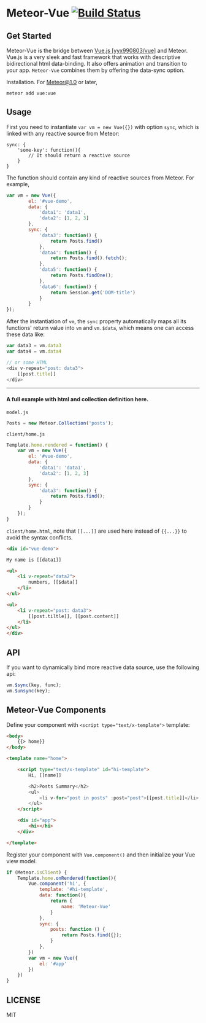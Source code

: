 Meteor-Vue [![Build Status](https://travis-ci.org/zhouzhuojie/meteor-vue.svg?branch=master)](https://travis-ci.org/zhouzhuojie/meteor-vue)
===============

Get Started
-----------

Meteor-Vue is the bridge between [Vue.js [yyx990803/vue]](https://github.com/yyx990803/vue) and Meteor. Vue.js is a very sleek and fast framework that works with descriptive bidirectional html data-binding. It also offers animation and transition to your app. `Meteor-Vue` combines them by offering the data-sync option.

Installation. For Meteor@1.0 or later,
```
meteor add vue:vue
```

Usage
-------

First you need to instantiate `var vm = new Vue({})` with option `sync`, which is linked with any reactive source from Meteor:

```
sync: {
    'some-key': function(){
        // It should return a reactive source
    }
}
```

The function should contain any kind of reactive sources from Meteor. For example,

```javascript
var vm = new Vue({
        el: '#vue-demo',
        data: {
            'data1': 'data1',
            'data2': [1, 2, 3]
        },
        sync: {
            'data3': function() {
                return Posts.find()
            },
            'data4': function() {
                return Posts.find().fetch();
            },
            'data5': function() {
                return Posts.findOne();
            },
            'data6': function() {
                return Session.get('DOM-title')
            }
        }
});
```

After the instantiation of `vm`, the `sync` property automatically maps all its functions' return value into `vm` and `vm.$data`, which means one can access these data like:
```javascript
var data3 = vm.data3
var data4 = vm.data4

// or some HTML
<div v-repeat="post: data3">
    [[post.title]]
</div>
```

----
#### A full example with html and collection definition here.

`model.js`
```javascript
Posts = new Meteor.Collection('posts');

```

`client/home.js`
```javascript
Template.home.rendered = function() {
    var vm = new Vue({
        el: '#vue-demo',
        data: {
            'data1': 'data1',
            'data2': [1, 2, 3]
        },
        sync: {
            'data3': function() {
                return Posts.find();
            }
        }
    });
}
```

`client/home.html`, note that `[[...]]` are used here instead of ``{{...}}`` to avoid the syntax conflicts.
```html
<div id="vue-demo">

My name is [[data1]]

<ul>
    <li v-repeat="data2">
        numbers, [[$data]]
    </li>
</ul>

<ul>
    <li v-repeat="post: data3">
        [[post.tiltle]], [[post.content]]
    </li>
</ul>
</div>
```

API
------
If you want to dynamically bind more reactive data source, use the following api:

```javascript
vm.$sync(key, func);
vm.$unsync(key);
```

Meteor-Vue Components
---------------------

Define your component with `<script type="text/x-template">` template:
```html
<body>
    {{> home}}
</body>

<template name="home">

    <script type="text/x-template" id="hi-template">
        Hi, [[name]]

        <h2>Posts Summary</h2>
        <ul>
            <li v-for="post in posts" :post="post">[[post.title]]</li>
        </ul>
    </script>

    <div id="app">
        <hi></hi>
    </div>

</template>
```

Register your component with `Vue.component()` and then initialize your Vue view model.
```javascript
if (Meteor.isClient) {
    Template.home.onRendered(function(){
        Vue.component('hi', {
            template: '#hi-template',
            data: function(){
                return {
                    name: 'Meteor-Vue'
                }
            },
            sync: {
                posts: function () {
                    return Posts.find({});
                }
            },
        })
        var vm = new Vue({
            el: '#app'
        })
    })
}
```

LICENSE
-------
MIT
